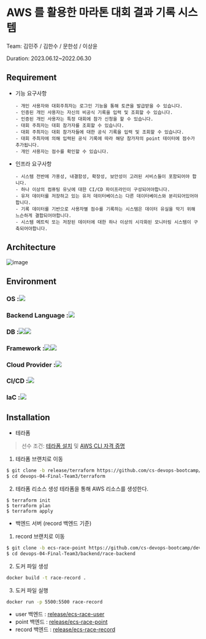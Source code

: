 # AWS 를 활용한 마라톤 대회 결과 기록 시스템
Team: 김민주 / 김한수 / 문한성 / 이상윤

Duration: 2023.06.12~2022.06.30

## Requirement
- 기능 요구사항
  ```
  - 개인 사용자와 대회주최자는 로그인 기능을 통해 토큰을 발급받을 수 있습니다.
  - 인증된 개인 사용자는 자신의 비공식 기록을 입력 및 조회할 수 있습니다.
  - 인증된 개인 사용자는 특정 대회에 참가 신청을 할 수 있습니다.
  - 대회 주최자는 대회 참가자를 조회할 수 있습니다.
  - 대회 주최자는 대회 참가자들에 대한 공식 기록을 입력 및 조회할 수 있습니다.
  - 대회 주최자에 의해 입력된 공식 기록에 따라 해당 참가자의 point 데이터에 점수가 추가됩니다.
  - 개인 사용자는 점수를 확인할 수 있습니다.
  ```
- 인프라 요구사항
  ```
  - 시스템 전반에 가용성, 내결함성, 확장성, 보안성이 고려된 서비스들이 포함되어야 합니다.
  - 하나 이상의 컴퓨팅 유닛에 대한 CI/CD 파이프라인이 구성되어야합니다.
  - 유저 데이터를 저장하고 있는 유저 데이터베이스는 다른 데이터베이스와 분리되어있어야 합니다.
  - 기록 데이터를 기반으로 사용자별 점수를 기록하는 시스템은 데이터 유실을 막기 위해 느슨하게 결합되어야합니다.
  - 시스템 메트릭 또는 저장된 데이터에 대한 하나 이상의 시각화된 모니터링 시스템이 구축되어야합니다.
  ```

## Architecture
![image](https://github.com/hansu0720/Project-marathon/assets/126456324/fec41a39-008a-4cb5-8d76-29720e25e1d0)


## **Environment**  
### <div style="display:flex; flex-direction:row;"> OS : <img src="https://img.shields.io/badge/linux-FCC624?style=for-the-badge&logo=linux&logoColor=black" style="vertical-align: middle;">
</div>

### <div style="display:flex; flex-direction:row;"> Backend Language : <img src="https://img.shields.io/badge/javascript-F7DF1E?style=for-the-badge&logo=javascript&logoColor=black" style="vertical-align: middle;">
</div>

### <div style="display:flex; flex-direction:row;"> DB : <img src="https://img.shields.io/badge/mysql-4479A1?style=for-the-badge&logo=mysql&logoColor=white" style="vertical-align: middle;"> <img src="https://img.shields.io/badge/dynamodb-4053D6?style=for-the-badge&logo=amazondynamodb&logoColor=white" style="vertical-align: middle;">
</div>

### <div style="display:flex; flex-direction:row;"> Framework : <img src="https://img.shields.io/badge/Node.js-339933?style=for-the-badge&logo=nodedotjs&logoColor=white" style="vertical-align: middle;"> <img src="https://img.shields.io/badge/Express-000000?style=for-the-badge&logo=express&logoColor=white" style="vertical-align: middle;">
</div>

### <div style="display:flex; flex-direction:row;"> Cloud Provider : <img src="https://img.shields.io/badge/Amazon AWS-232F3E?style=for-the-badge&logo=amazon aws&logoColor=white" style="vertical-align: middle;">
</div>

### <div style="display:flex; flex-direction:row;"> CI/CD : <img src="https://img.shields.io/badge/github actions-2088FF?style=for-the-badge&logo=githubactions&logoColor=white" style="vertical-align: middle;">
</div>

### <div style="display:flex; flex-direction:row;"> IaC : <img src="https://img.shields.io/badge/terraform-7B42BC?style=for-the-badge&logo=terraform&logoColor=#7B42BC" style="vertical-align: middle;">
</div>
 

## Installation
- 테라폼
> 선수 조건:
[테라폼 설치](https://developer.hashicorp.com/terraform/tutorials/aws-get-started/install-cli) 및 
[AWS CLI 자격 증명](https://docs.aws.amazon.com/ko_kr/serverless-application-model/latest/developerguide/prerequisites.html#prerequisites-configure-credentials)

1. 테라폼 브랜치로 이동
```bash
$ git clone -b release/terraform https://github.com/cs-devops-bootcamp/devops-04-Final-Team3/tree/release/terraform
$ cd devops-04-Final-Team3/terraform
```
2. 테라폼 리소스 생성
테라폼을 통해 AWS 리소스를 생성한다.
```
$ terraform init
$ terraform plan
$ terraform apply
```
- 백엔드 서버 (record 백엔드 기준)
1. record 브랜치로 이동
```bash
$ git clone -b ecs-race-point https://github.com/cs-devops-bootcamp/devops-04-Final-Team3/tree/release/ecs-race-record
$ cd devops-04-Final-Team3/backend/race-backend
```
2. 도커 파일 생성
```bash
docker build -t race-record .
```
3. 도커 파일 실행
```bash
docker run -p 5500:5500 race-record
```
  - user 백엔드 : [release/ecs-race-user](https://github.com/cs-devops-bootcamp/devops-04-Final-Team3/tree/release/ecs-race-user)
  - point 백엔드 : [release/ecs-race-point](https://github.com/cs-devops-bootcamp/devops-04-Final-Team3/tree/release/ecs-race-point)
  - record 백엔드 : [release/ecs-race-record](https://github.com/cs-devops-bootcamp/devops-04-Final-Team3/tree/release/ecs-race-record)


